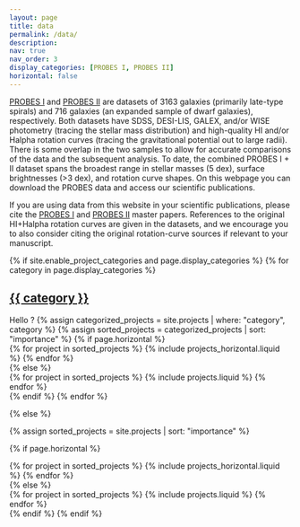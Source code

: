 ```yaml
---
layout: page
title: data
permalink: /data/
description: 
nav: true
nav_order: 3
display_categories: [PROBES I, PROBES II]
horizontal: false
---
```

<a href="https://ui.adsabs.harvard.edu/abs/2022ApJS..262...33S/abstract">PROBES I</a> and <a href="https://ui.adsabs.harvard.edu/abs/2022MNRAS.514.3510F/abstract">PROBES II</a> are datasets of 3163 galaxies (primarily late-type spirals) and 716 galaxies (an expanded sample of dwarf galaxies), respectively. Both datasets have SDSS, DESI-LIS, GALEX, and/or WISE photometry (tracing the stellar mass distribution) and high-quality HI and/or Halpha rotation curves (tracing the gravitational potential out to large radii). There is some overlap in the two samples to allow for accurate comparisons of the data and the subsequent analysis. To date, the combined PROBES I + II dataset spans the broadest range in stellar masses (5 dex), surface brightnesses (>3 dex), and rotation curve shapes. On this webpage you can download the PROBES data and access our scientific publications.

If you are using data from this website in your scientific publications, please cite the <a href="https://ui.adsabs.harvard.edu/abs/2022ApJS..262...33S/abstract">PROBES I</a> and <a href="https://ui.adsabs.harvard.edu/abs/2022MNRAS.514.3510F/abstract">PROBES II</a> master papers. References to the original HI+Halpha rotation curves are given in the datasets, and we encourage you to also consider citing the original rotation-curve sources if relevant to your manuscript.


<!-- _pages/data.md -->
<div class="projects">
{% if site.enable_project_categories and page.display_categories %}
  <!-- Display categorized projects -->
  {% for category in page.display_categories %}
  <a id="{{ category }}" href=".#{{ category }}">
    <h2 class="category">{{ category }}</h2>
  </a>
  Hello ?
  {% assign categorized_projects = site.projects | where: "category", category %}
  {% assign sorted_projects = categorized_projects | sort: "importance" %}
  <!-- Generate cards for each project -->
  {% if page.horizontal %}
  <div class="container">
    <div class="row row-cols-1 row-cols-md-2">
    {% for project in sorted_projects %}
      {% include projects_horizontal.liquid %}
    {% endfor %}
    </div>
  </div>
  {% else %}
  <div class="row row-cols-1 row-cols-md-3">
    {% for project in sorted_projects %}
      {% include projects.liquid %}
    {% endfor %}
  </div>
  {% endif %}
  {% endfor %}

{% else %}

<!-- Display projects without categories -->

{% assign sorted_projects = site.projects | sort: "importance" %}

  <!-- Generate cards for each project -->

{% if page.horizontal %}

  <div class="container">
    <div class="row row-cols-1 row-cols-md-2">
    {% for project in sorted_projects %}
      {% include projects_horizontal.liquid %}
    {% endfor %}
    </div>
  </div>
  {% else %}
  <div class="row row-cols-1 row-cols-md-3">
    {% for project in sorted_projects %}
      {% include projects.liquid %}
    {% endfor %}
  </div>
  {% endif %}
{% endif %}
</div>
